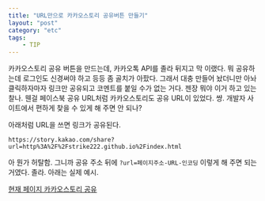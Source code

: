 ```yaml
---
title: "URL만으로 카카오스토리 공유버튼 만들기"
layout: "post"
category: "etc"
tags: 
    - TIP
---
```


카카오스토리 공유 버튼을 만드는데, 카카오톡 API를 졸라 뒤지고 막 이랬다. 뭐 공유하는데 로그인도 신경써야 하고 등등 좀 골치가 아팠다. 그래서 대충 만들어 놨더니만 아놔 클릭하자마자 링크만 공유되고 코멘트를 붙일 수가 없는 거다. 젠장 뭐야 이거 하고 있는 찰나. 웬걸 페이스북 공유 URL처럼 카카오스토리도 공유 URL이 있었다. 썅. 개발자 사이트에서 편하게 찾을 수 있게 해 주면 안 되나?

아래처럼 URL을 쓰면 링크가 공유된다.

    https://story.kakao.com/share?url=http%3A%2F%2Fstrike222.github.io%2Findex.html

아 뭔가 허탈함. 그니까 공유 주소 뒤에 `?url=페이지주소-URL-인코딩` 이렇게 해 주면 되는 거였다. 졸라. 아래는 실제 예시.

[현재 페이지 카카오스토리 공유](https://story.kakao.com/share?url=http%3A%2F%2Fmytory.net%2Fetc%2F2014%2F11%2F22%2Fkakaostory-share-button.html)